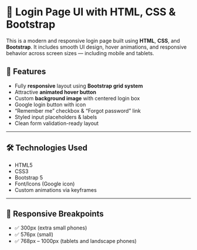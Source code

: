 # 🚀 Login Page UI with HTML, CSS & Bootstrap

This is a modern and responsive login page built using **HTML**, **CSS**, and **Bootstrap**. It includes smooth UI design, hover animations, and responsive behavior across screen sizes — including mobile and tablets.

## 🚀 Features

- Fully **responsive** layout using **Bootstrap grid system**
- Attractive **animated hover button**
- Custom **background image** with centered login box
- Google login button with icon
- “Remember me” checkbox & “Forgot password” link
- Styled input placeholders & labels
- Clean form validation-ready layout

---

## 🛠️ Technologies Used

- HTML5
- CSS3
- Bootstrap 5
- Font/Icons (Google icon)
- Custom animations via keyframes

---

## 📱 Responsive Breakpoints

- ✅ 300px (extra small phones)
- ✅ 576px (small)
- ✅ 768px – 1000px (tablets and landscape phones)
